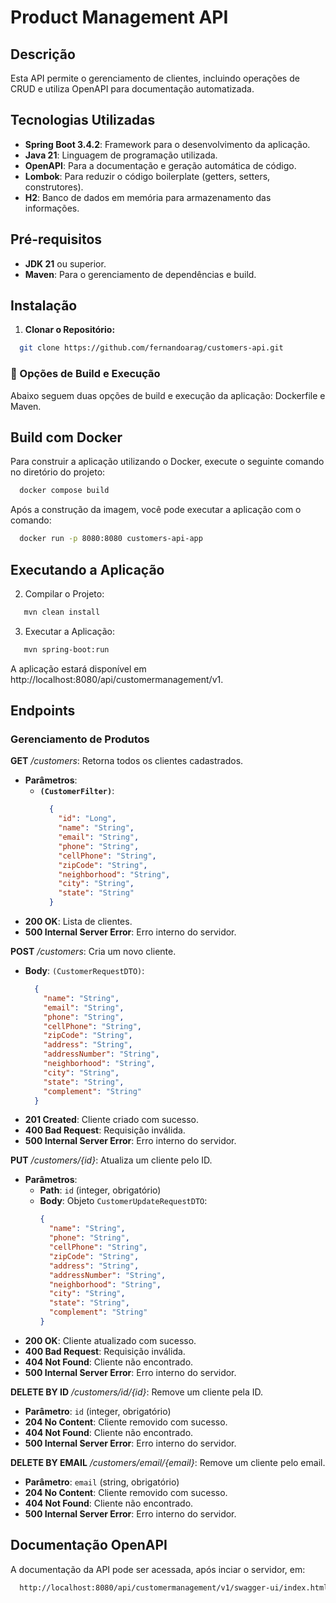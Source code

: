 # Product Management API

## Descrição

Esta API permite o gerenciamento de clientes, incluindo operações de CRUD e utiliza OpenAPI para documentação automatizada.

## Tecnologias Utilizadas

- **Spring Boot 3.4.2**: Framework para o desenvolvimento da aplicação.
- **Java 21**: Linguagem de programação utilizada.
- **OpenAPI**: Para a documentação e geração automática de código.
- **Lombok**: Para reduzir o código boilerplate (getters, setters, construtores).
- **H2**: Banco de dados em memória para armazenamento das informações.

## Pré-requisitos

- **JDK 21** ou superior.
- **Maven**: Para o gerenciamento de dependências e build.

## Instalação

1. **Clonar o Repositório:**

```bash
  git clone https://github.com/fernandoarag/customers-api.git
```

### 🚀 Opções de Build e Execução

Abaixo seguem duas opções de build e execução da aplicação: Dockerfile e Maven.

## Build com Docker
Para construir a aplicação utilizando o Docker, execute o seguinte comando no diretório do projeto:

```bash
  docker compose build
```

Após a construção da imagem, você pode executar a aplicação com o comando:

```bash
  docker run -p 8080:8080 customers-api-app
```

## Executando a Aplicação

2. Compilar o Projeto:

```bash
   mvn clean install
```

3. Executar a Aplicação:

```bash
   mvn spring-boot:run
```

A aplicação estará disponível em http://localhost:8080/api/customermanagement/v1.

## Endpoints

### Gerenciamento de Produtos

**GET** _/customers_: Retorna todos os clientes cadastrados.
- **Parâmetros**:
  - **`(CustomerFilter)`**:
    ```json
      {
        "id": "Long",
        "name": "String",
        "email": "String",
        "phone": "String",
        "cellPhone": "String",
        "zipCode": "String",
        "neighborhood": "String",
        "city": "String",
        "state": "String"
      }
    ```
- **200 OK**: Lista de clientes.
- **500 Internal Server Error**: Erro interno do servidor.

**POST** _/customers_: Cria um novo cliente.
- **Body**: `(CustomerRequestDTO)`:
  ```json
    {
      "name": "String",
      "email": "String",
      "phone": "String",
      "cellPhone": "String",
      "zipCode": "String",
      "address": "String",
      "addressNumber": "String",
      "neighborhood": "String",
      "city": "String",
      "state": "String",
      "complement": "String"
    }
  ```
- **201 Created**: Cliente criado com sucesso.
- **400 Bad Request**: Requisição inválida.
- **500 Internal Server Error**: Erro interno do servidor.

**PUT** _/customers/{id}_: Atualiza um cliente pelo ID.
- **Parâmetros**:
    - **Path**: `id` (integer, obrigatório)
    - **Body**: Objeto `CustomerUpdateRequestDTO`:
      ```json
      {
        "name": "String",
        "phone": "String",
        "cellPhone": "String",
        "zipCode": "String",
        "address": "String",
        "addressNumber": "String",
        "neighborhood": "String",
        "city": "String",
        "state": "String",
        "complement": "String"
      }
      ```
- **200 OK**: Cliente atualizado com sucesso.
- **400 Bad Request**: Requisição inválida.
- **404 Not Found**: Cliente não encontrado.
- **500 Internal Server Error**: Erro interno do servidor.

**DELETE BY ID** _/customers/id/{id}_: Remove um cliente pela ID.
- **Parâmetro**: `id` (integer, obrigatório)
- **204 No Content**: Cliente removido com sucesso.
- **404 Not Found**: Cliente não encontrado.
- **500 Internal Server Error**: Erro interno do servidor.

**DELETE BY EMAIL** _/customers/email/{email}_: Remove um cliente pelo email.
- **Parâmetro**: `email` (string, obrigatório)
- **204 No Content**: Cliente removido com sucesso.
- **404 Not Found**: Cliente não encontrado.
- **500 Internal Server Error**: Erro interno do servidor.

## Documentação OpenAPI
A documentação da API pode ser acessada, após inciar o servidor, em:

```bash
  http://localhost:8080/api/customermanagement/v1/swagger-ui/index.html
```